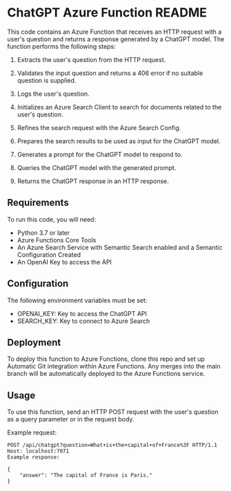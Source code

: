 # ChatGPT Azure Function README
This code contains an Azure Function that receives an HTTP request with a user's question and returns a response generated by a ChatGPT model. The function performs the following steps:

1. Extracts the user's question from the HTTP request.

2. Validates the input question and returns a 406 error if no suitable question is supplied.

3. Logs the user's question.

4. Initializes an Azure Search Client to search for documents related to the user's question.

5. Refines the search request with the Azure Search Config.

6. Prepares the search results to be used as input for the ChatGPT model.

7. Generates a prompt for the ChatGPT model to respond to.

8. Queries the ChatGPT model with the generated prompt.

9. Returns the ChatGPT response in an HTTP response.

## Requirements
To run this code, you will need:

- Python 3.7 or later
- Azure Functions Core Tools
- An Azure Search Service with Semantic Search enabled and a Semantic Configuration Created
- An OpenAI Key to access the API

## Configuration
The following environment variables must be set:

- OPENAI_KEY: Key to access the ChatGPT API
- SEARCH_KEY: Key to connect to Azure Search

## Deployment
To deploy this function to Azure Functions, clone this repo and set up Automatic Git integration within Azure Functions. Any merges into the main branch will be automatically deployed to the Azure Functions service.


## Usage
To use this function, send an HTTP POST request with the user's question as a query parameter or in the request body.

Example request:


```
POST /api/chatgpt?question=What+is+the+capital+of+France%3F HTTP/1.1
Host: localhost:7071
Example response:
```

```
{
    "answer": "The capital of France is Paris."
}
```
